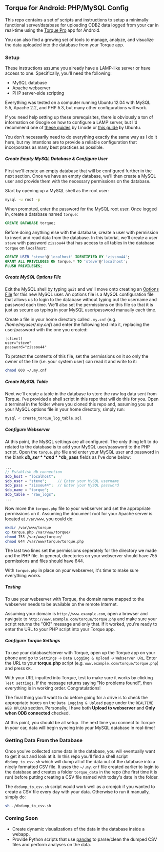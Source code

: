 ## Torque for Android: PHP/MySQL Config ##

This repo contains a set of scripts and instructions to setup a minimally functional server/database for uploading ODB2 data logged from your car in real-time using the [Torque Pro](https://play.google.com/store/apps/details?id=org.prowl.torque) app for Android.

You can also find a growing set of tools to manage, analyze, and visualize the data uploaded into the database from your Torque app.


### Setup ###

These instructions assume you already have a LAMP-like server or have access to one. Specifically, you'll need the following:

  * MySQL database
  * Apache webserver
  * PHP server-side scripting

Everything was tested on a computer running Ubuntu 12.04 with MySQL 5.5, Apache 2.2, and PHP 5.3, but many other configurations will work.

If you need help setting up these prerequisites, there is obviously a ton of information on Google on how to configure a LAMP server, but I'd recommend one of [these guides](https://library.linode.com/lamp-guides/ubuntu-12.04-precise-pangolin) by Linode or [this guide](https://help.ubuntu.com/community/ApacheMySQLPHP) by Ubuntu.

You don't necessarily need to do everything exactly the same way as I do it here, but my intentions are to provide a reliable configuration that incorporates as many best practices as possible.


##### Create Empty MySQL Database & Configure User #####

First we'll create an empty database that will be configured further in the next section. Once we have an empty database, we'll then create a MySQL user and provide them with the necessary permissions on the database.

Start by opening up a MySQL shell as the root user:

```bash
mysql -u root -p
```

When prompted, enter the password for the MySQL root user. Once logged in, create a database named `torque`:

```sql
CREATE DATABASE torque;
```

Before doing anything else with the database, create a user with permission to insert and read data from the database. In this tutorial, we'll create a user `steve` with password `zissou44` that has access to all tables in the database `torque` on `localhost`:

```sql
CREATE USER 'steve'@'localhost' IDENTIFIED BY 'zissou44';
GRANT ALL PRIVILEGES ON torque.* TO 'steve'@'localhost';
FLUSH PRIVILEGES;
```

##### Create MySQL Options File #####


Exit the MySQL shell by typing `quit` and we'll move onto creating an [Options File](https://dev.mysql.com/doc/refman/5.5/en/option-files.html) for this new MySQL user. An options file is a MySQL configuration file that allows us to login to the database without typing out the username and password each time. We'll also set the permissions on this file so that it is just as secure as typing in your MySQL user/password manually each time.

Create a file in your home directory called `.my.cnf` (e.g. */home/myuser/.my.cnf*) and enter the following text into it, replacing the user/password with the one you created:

```
[client]
user="steve"
password="zissou44"
```

To protect the contents of this file, set the permissions on it so only the owner of the file (i.e. your system user) can read it and write to it:

```bash
chmod 600 ~/.my.cnf
```


##### Create MySQL Table #####


Next we'll create a table in the database to store the raw log data sent from Torque. I've provided a shell script in this repo that will do this for you. Open a terminal in the folder where you cloned this repo and, assuming you put your MySQL options file in your home directory, simply run:

```bash
mysql < create_torque_log_table.sql
```


##### Configure Webserver #####


At this point, the MySQL settings are all configured. The only thing left to do related to the database is to add your MySQL user/password to the PHP script. Open the `torque.php` file and enter your MySQL user and password in the blank **$db_user** and **$db_pass** fields as I've done below:

```php
...
// Establish db connection
$db_host = "localhost";
$db_user = "steve";     // Enter your MySQL username
$db_pass = "zissou44";  // Enter your MySQL password
$db_name = "torque";
$db_table = "raw_logs";
...
```

Now move the `torque.php` file to your webserver and set the appropriate permissions on it. Assuming the document root for your Apache server is located at `/var/www`, you could do:

```bash
mkdir /var/www/torque
cp torque.php /var/www/torque/
chmod 755 /var/www/torque/
chmod 644 /var/www/torque/torque.php
```

The last two lines set the permissions seperately for the directory we made and the PHP file. In general, directories on your webserver should have 755 permissions and files should have 644.

With `torque.php` in place on your webserver, it's time to make sure everything works.


##### Testing #####


To use your webserver with Torque, the domain name mapped to the webserver needs to be available on the remote Internet.

Assuming your domain is `http://www.example.com`, open a browser and navigate to `http://www.example.com/torque/torque.php` and make sure your script returns the "OK!" message and only that. If it worked, you're ready to enter the URL to your PHP script into your Torque app.


##### Configure Torque Settings #####


To use your database/server with Torque, open up the Torque app on your phone and go to `Settings` -> `Data Logging & Upload` -> `Webserver URL`. Enter the URL to your **torque.php** script (e.g. `www.example.com/torque/torque.php`) and press `OK`.

With your URL inputted into Torque, test to make sure it works by clicking `Test settings`. If the message returns saying "No problems found!", then everything is in working order. Congratulations!

The final thing you'll want to do before going for a drive is to check the appropriate boxes on the `Data Logging & Upload` page under the `REALTIME WEB UPLOAD` section. Personally, I have both **Upload to webserver** and **Only when ODB connected** checked.

At this point, you should be all setup. The next time you connect to Torque in your car, data will begin syncing into your MySQL database in real-time!


### Getting Data From the Database ###


Once you've collected some data in the database, you will eventually want to get it out and look at it. In this repo you'll find a shell script `dbdump_to_csv.sh` which will dump all of the data out of the database into a nicely formatted CSV file. It uses the `~/.my.cnf` file created earlier to login to the database and creates a folder `torque_data` in the repo (the first time it is run) before putting creating a CSV file named with today's date in the folder.

The `dbdump_to_csv.sh` script would work well as a cronjob if you wanted to create a CSV file every day with your data. Otherwise to run it manually, simply do:

```bash
sh ./dbdump_to_csv.sh
```


### Coming Soon ###

  * Create dynamic visualizations of the data in the database inside a webapp.
  * Provide Python scripts that use [pandas](http://github.com/pydata/pandas) to parse/clean the dumped CSV files and perform analyses on the data.


